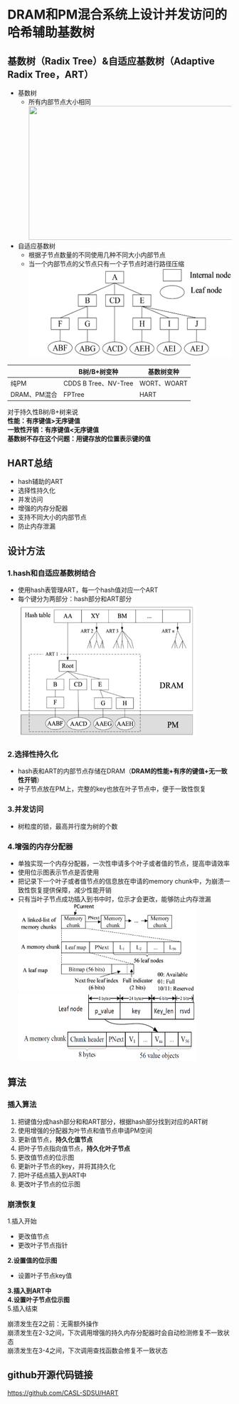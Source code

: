 <!DOCTYPE html> <html lang="zh"> <head> <meta charset="utf-8"/> <title>Markdown在线编辑器 - www.MdEditor.com</title> <link rel="shortcut icon" href="https://www.mdeditor.com/images/logos/favicon.ico" type="image/x-icon"/> </head> <body><h1 id="h1-dram-pm-"><a name="DRAM和PM混合系统上设计并发访问的哈希辅助基数树" class="reference-link"></a><span class="header-link octicon octicon-link"></span>DRAM和PM混合系统上设计并发访问的哈希辅助基数树</h1><h2 id="h2--radix-tree-amp-adaptive-radix-tree-art-"><a name="基数树（Radix Tree）&amp;自适应基数树（Adaptive Radix Tree，ART）" class="reference-link"></a><span class="header-link octicon octicon-link"></span>基数树（Radix Tree）&amp;自适应基数树（Adaptive Radix Tree，ART）</h2><ul> <li>基数树<ul> <li>所有内部节点大小相同<br><img src="155683132_1_201903050645084.jfif" height="300" width="500"></li></ul> </li><li>自适应基数树<ul> <li>根据子节点数量的不同使用几种不同大小内部节点</li><li>当一个内部节点的父节点只有一个子节点时进行路径压缩<br><img src="图片2.png" height="200" width="500"></li></ul> </li></ul> <table> <thead> <tr> <th></th> <th>B树/B+树变种</th> <th>基数树变种</th> </tr> </thead> <tbody> <tr> <td>纯PM</td> <td>CDDS B Tree、NV-Tree</td> <td>WORT、WOART</td> </tr> <tr> <td>DRAM、PM混合</td> <td>FPTree</td> <td>HART</td> </tr> </tbody> </table> <p>对于持久性B树/B+树来说<br><strong>性能：有序键值&gt;无序键值</strong><br><strong>一致性开销：有序键值&lt;无序键值</strong><br><strong>基数树不存在这个问题：用键存放的位置表示键的值</strong></p> <h2 id="h2-hart-"><a name="HART总结" class="reference-link"></a><span class="header-link octicon octicon-link"></span>HART总结</h2><ul> <li>hash辅助的ART</li><li>选择性持久化</li><li>并发访问</li><li>增强的内存分配器</li><li>支持不同大小的内部节点</li><li>防止内存泄漏</li></ul> <h2 id="h2-u8BBEu8BA1u65B9u6CD5"><a name="设计方法" class="reference-link"></a><span class="header-link octicon octicon-link"></span>设计方法</h2><h3 id="h3-1-hash-"><a name="1.hash和自适应基数树结合" class="reference-link"></a><span class="header-link octicon octicon-link"></span>1.hash和自适应基数树结合</h3><ul> <li>使用hash表管理ART，每一个hash值对应一个ART</li><li>每个键分为两部分：hash部分和ART部分<br><img src="图片1.png" height="300" width="400"></li></ul> <h3 id="h3-2-"><a name="2.选择性持久化" class="reference-link"></a><span class="header-link octicon octicon-link"></span>2.选择性持久化</h3><ul> <li>hash表和ART的内部节点存储在DRAM（<strong>DRAM的性能+有序的键值+无一致性开销</strong>）</li><li>叶子节点放在PM上，完整的key也放在叶子节点中，便于一致性恢复</li></ul> <h3 id="h3-3-"><a name="3.并发访问" class="reference-link"></a><span class="header-link octicon octicon-link"></span>3.并发访问</h3><ul> <li>树粒度的锁，最高并行度为树的个数</li></ul> <h3 id="h3-4-"><a name="4.增强的内存分配器" class="reference-link"></a><span class="header-link octicon octicon-link"></span>4.增强的内存分配器</h3><ul> <li>单独实现一个内存分配器，一次性申请多个叶子或者值的节点，提高申请效率</li><li>使用位示图表示节点是否使用</li><li>把记录下一个叶子或者值节点的信息放在申请的memory chunk中，为崩溃一致性恢复提供保障，减少性能开销</li><li>只有当叶子节点成功插入到书中时，位示才会更改，能够防止内存泄漏<br><img src="图片4.png" height="200" width="400"><br><img src="图片5.png" height="150" width="400"></li></ul> <h2 id="h2-u7B97u6CD5"><a name="算法" class="reference-link"></a><span class="header-link octicon octicon-link"></span>算法</h2><h3 id="h3-u63D2u5165u7B97u6CD5"><a name="插入算法" class="reference-link"></a><span class="header-link octicon octicon-link"></span>插入算法</h3><ol> <li>把键值分成hash部分和和ART部分，根据hash部分找到对应的ART树</li><li>使用增强的分配器为叶节点和值节点申请PM空间</li><li>更新值节点，<strong>持久化值节点</strong></li><li>把叶子节点指向值节点，<strong>持久化叶子节点</strong></li><li>更改值节点的位示图</li><li>更新叶子节点的key，并将其持久化</li><li>把叶子结点插入到ART中</li><li>更改叶子节点的位示图</li></ol> <h3 id="h3-u5D29u6E83u6062u590D"><a name="崩溃恢复" class="reference-link"></a><span class="header-link octicon octicon-link"></span>崩溃恢复</h3><p>1.插入开始</p> <ul> <li>更改值节点</li><li>更改叶子节点指针</li></ul> <p><strong>2.设置值的位示图</strong></p> <ul> <li>设置叶子节点key值</li></ul> <p><strong>3.插入到ART中</strong><br><strong>4.设置叶子节点位示图</strong><br>5.插入结束 </p><p>崩溃发生在2之前：无需额外操作<br>崩溃发生在2-3之间，下次调用增强的持久内存分配器时会自动检测修复不一致状态<br>崩溃发生在3-4之间，下次调用查找函数会修复不一致状态 </p><h2 id="h2-github-"><a name="github开源代码链接" class="reference-link"></a><span class="header-link octicon octicon-link"></span>github开源代码链接</h2><p><a href="https://github.com/CASL-SDSU/HART">https://github.com/CASL-SDSU/HART</a></p> </body> </html>
